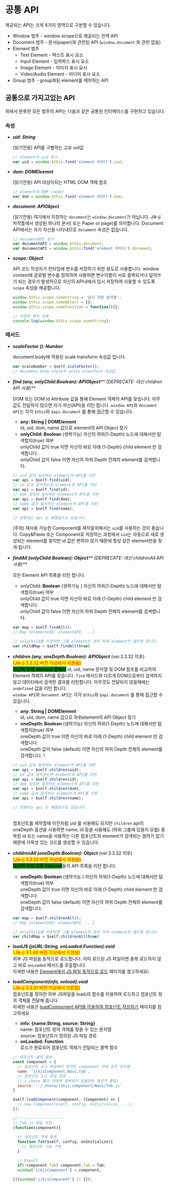 # 공통 API

제공되는 API는 크게 4가지 영역으로 구분할 수 있습니다.

* Window 범주 - window scope으로 제공되는 전역 API
* Document 범주 - 문서(paper)와 관련된 API (`window.document` 와 관련 없음)
* Element 범주
  * Text Element - 텍스트 표시 요소
  * Input Element - 입력박스 표시 요소
  * Image Element - 이미지 표시 요시
  * Video/Audio Element - 미디어 표시 요소
* Group 범주 - group화된 element를 제어하는 API

## 공통으로 가지고있는 API

위에서 분류한 모든 범주의 API는 다음과 같은 공통된 인터페이스를 구현하고 있습니다.

### 속성

*   _**uid: String**_

    (읽기전용) API를 구별하는 고유 uid값

    ```javascript
    // element의 uid 찾기
    var uid = window.$this.find('element 아이디').uid;
    ```
*   _**dom: DOMEleemnt**_

    (읽기전용) API 대상이되는 HTML DOM 객체 참조

    ```javascript
    // element의 DOM (node)
    var dom = window.$this.find('element 아이디').dom;
    ```
*   _**document: APIObject**_

    (읽기전용) 여기에서 지칭하는 `document`는 `window.document`가 아닙니다. Jik-ji 저작툴에서 생성된 하나의 문서( 또는 Paper or page)를 의미합니다. Document API에서는 자기 자신을 나타내므로 `document` 속성은 없습니다.

    ```javascript
    // documentAPI 찾기
    var documentAPI = window.$this.document;
    var documentAPI = window.$this.find('element 아이디').document;
    ```
*   _**scope: Object**_

    API 코드 작성자가 런타임에 변수를 저장하기 위한 용도로 사용합니다. window context에 글로벌 변수를 정의하여 사용하면 변수이름이 서로 중복되거나 덮어쓰기 되는 경우가 발생하므로 자신의 API내에서 임시 저장하여 사용할 수 있도록 `scope` 속성을 제공합니다.

    ```javascript
    window.$this.scope.someString = '임시 저장 문자열';
    window.$this.scope.someObject = {};
    window.$this.scope.someFunction = function(){};

    // 저장된 변수 사용
    console.log(window.$this.scope.someString);
    ```

### 메서드

*   _**scaleFactor (): Number**_

    document.body에 적용된 scale transform 속성값 입니다.

    ```javascript
    var scaleNumber = $self.scaleFactor();
    // document.body.style의 scale transform 속성값
    ```
*   _**find (any, onlyChild:Boolean): APIObject**** **<mark style="color:red;">**(DEPRECATE: 대신 children API 사용)**</mark>_

    DOM 또는 DOM id Attribute 값을 통해 Element 객체의 API를 찾습니다. 아무 값도 전달하지 않으면 자기 자신(API)을 리턴 합니다. `window API`와 `docuemnt API`는 각각 `$this`와 `$api.document` 를 통해 접근할 수 있습니다.

    * **any: String | DOMElement** \
      id, uid, dom, name 값으로 element의 API Object 찾기   &#x20;
    * **onlyChild: Boolean**  (생략가능) 자신의 하위(1-Depth) 노드에 대해서만 탐색할지(true) 여부\
      onlyChild 값이  true 이면 자신의 바로 아래 (1-Depth) child element 만 검색합니다.\
      onlyChild 값이  false 이면 자신의 하위 Depth 전체의 element를 검색합니다.&#x20;

    &#x20; &#x20;

    ```javascript
    // uid 값과 일치하는 element의 API를 리턴
    var api = $self.find(uid);
    // id 값과 일치하는한 element의 API를 리턴
    var api = $self.find(id);
    // dom 참조와 일치하는 element의 API를 리턴
    var api = $self.find(dom);
    // name 값과 일치하는 element의 API를 리턴
    var api = $self.find(name);

    // 반환되는 api 는 배열일수도 있습니다. 
    ```

    (주의) 재사용 가능한 Component를 제작을위해서는 `uid`를 사용하는 것이 좋습니다. Copy\&Paste 또는 Component로 저장하는 과정에서 `uid`는 자동으로 새로 생성되는 element를 찾지만 id 값은 변하지 않기 때문에 항상 같은 element만을 찾게 됩니다.
*   _**findAll (onlyChild:Boolean): Object**** **<mark style="color:red;">**(DEPRECATE: 대신 childrenAll API 사용)**</mark>_

    모든 Element API 목록을 리턴 합니다.

    * onlyChild: **Boolean**  (생략가능 ) 자신의 하위(1-Depth) 노드에 대해서만 탐색할지(true) 여부   \
      onlyChild 값이  true 이면 자신의 바로 아래 (1-Depth) child element 만 검색합니다.\
      onlyChild 값이  false 이면 자신의 하위 Depth 전체의 element를 검색합니다.

    ```javascript
    var map = $self.findAll();
    // Map {elementUID: elementAPI, ...}

    // onlyChild를 지정하면 그룹 element인 경우 하위 element만 필터링 합니다. 
    var childMap = $self.findAll(true)
    ```
*   _**children (any, oneDepth:Boolean): APIObject**_ (ver.3.3.32 이후)\
    <mark style="color:red;">(Jik-ji 3.3.32 버전 이상에서 지원됨)</mark>\
    <mark style="background-color:green;">자신의 하위 element 중에서</mark> id, uid, name 문자열   및 DOM 참조를 비교하여 Element 객체의 API를 찾습니다.  `find` 메서드와 다르게 DOM으로부터 검색하지 않고 데이터에서 검색한  결과를 리턴합니다. 아무것도   전달되지 않을때에는 `undefined`  값을 리턴 합니다.\
    `window API`와 `docuemnt API`는 각각 `$this`와 `$api.document` 를 통해 접근할 수 있습니다.

    * **any: String | DOMElement** \
      id, uid, dom, name 값으로 하위element의 API Object 찾기   &#x20;
    * **oneDepth: Boolean**  (생략가능) 자신의 하위(1-Depth) 노드에 대해서만 탐색할지(true) 여부\
      oneDepth 값이  true 이면 자신의 바로 아래 (1-Depth) child element 만 검색합니다.\
      oneDepth 값이  false (default) 이면 자신의 하위 Depth 전체의 element를 검색합니다. \


    ```javascript
    // uid 값과 일치하는 element의 API를 리턴
    var api = $self.children(uid);
    // id 값과 일치하는한 element의 API를 리턴
    var api = $self.children(id);
    // dom 참조와 일치하는 element의 API를 리턴
    var api = $self.children(dom);
    // name 값과 일치하는 element의 API를 리턴
    var api = $self.children(name);

    // 반환되는 api 는 배열일수도 있습니다. 
    ```

    \
    컴포넌트를 제작할때 이전처럼 uid 를 사용해도 되지만 `children` api의 oneDepth 옵션을 사용하면 name, id 등을 사용해도 (하위 그룹에 있을지 모를) 중복된 id 또는 name을 사용하는 다른 컴포넌트의 element가 검색되는 염려가 없기때문에 가독성 있는 코드를 생성할 수 있습니다.
*   _**childrenAll (oneDepth:Boolean): Object**_ (ver.3.3.32 이후)\
    <mark style="color:red;">(Jik-ji 3.3.32 버전 이상에서 지원됨)</mark>\
    <mark style="background-color:green;">자신의  하위 모든 Element</mark>들의 API 목록을 리턴 합니다.

    * **oneDepth: Boolean**  (생략가능 ) 자신의 하위(1-Depth) 노드에 대해서만 탐색할지(true) 여부   \
      oneDepth 값이  true 이면 자신의 바로 아래 (1-Depth) child element 만 검색합니다.\
      oneDepth 값이  false  (default) 이면 자신의 하위 Depth 전체의 element를 검색합니다.



    ```javascript
    var map = $self.childrenAll();
    // Map {elementUID: elementAPI, ...}

    // onlyChild를 지정하면 그룹 element인 경우 하위 element만 필터링 합니다. 
    var childMap = $self.childrenAll(true)
    ```


* _**loadJS (jsURL:String, onLoaded:Function):void**_\
  <mark style="color:red;">(Jik-ji 3.1.44 버전 이상에서 지원됨)</mark>\
  외부 JS 파일을 동적으로 로드합니다. 이미 로드된 JS 파일이면 중복 로드하지 않고 바로 `onLoaded` 메서드를 호출합니다.\
  자세한 내용은 [Element에서 JS 파일 동적으로 로드](https://app.gitbook.com/s/y5qQb2jYHinob4a78GGK/\~/changes/d4OY85wjhCe2MUMUVOq3/tutorial/element-js) 페이지를 참고하세요\

*   _**loadComponent(info, onload):void**_\
    <mark style="color:red;">(Jik-ji 3.3.31 버전 이상에서 지원됨)</mark>\
    컴포넌트를 정의한 외부 JS파일을 loadJS 함수를 이용하여 로드하고 컴포넌트 정의 객체를 전달해 줍니다.\
    자세한 내용은 [loadComponent API를 이용하여  컴포넌트 작성하기](../tutorial/loadcomponent-api.md) 페이지를 참고하세요

    * **info: {name:String, source: String}**\
      name: 컴포넌트 정의 객체를 찾을 수 있는 문자열\
      source: 컴포넌트가 정의된 JS 파일 경로
    * **onLoaded: Function** \
      로드가 완료되어 컴포넌트 객체가 전달되는 콜백 함수



    ```javascript
    // 컴포넌트 설치 정보
    const component = {
      // 컴포넌트 소스 파일에서 정의한 component 객체 참조 문자열
      name: 'jikjiComponent.Navi.Tab',
      // 컴포넌트 소스 파일 경로
      // (_share 폴더 아래에 중복되지 않을만한 경로가 좋음)
      source: './_share/jikji.component/Navi/Tab.js'
    }

    $self.loadComponent(component, (Component) => {
      // new Component($self, config, onInitialize, ...);
    });

    //---------------------
    // Tab.js 파일 작성
    (function(component){
      
      // 컴포넌트 객체 정의
      function Tab($self, config, onInitialize){
        // 컴포넌트 기능 구현
      }

      // Export
      if(!component.Tab) component.Tab = Tab;
      window['jikjiComponent'] = component;

    })(window['jikjiComponent'] || {});
    ```

